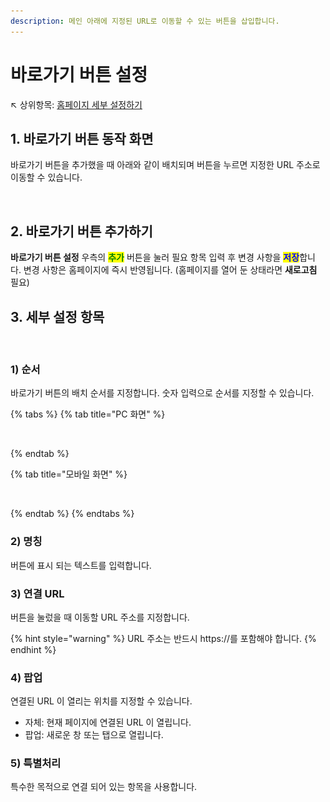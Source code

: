 ```yaml
---
description: 메인 아래에 지정된 URL로 이동할 수 있는 버튼을 삽입합니다.
---
```


# 바로가기 버튼 설정

↖ 상위항목: [홈페이지 세부 설정하기](./)

## 1. 바로가기 버튼 동작 화면

바로가기 버튼을 추가했을 때 아래와 같이 배치되며 버튼을 누르면 지정한 URL 주소로 이동할 수 있습니다.

<figure><img src="../../.gitbook/assets/바로가기 버튼 동작 화면.gif" alt=""><figcaption></figcaption></figure>

## 2. 바로가기 버튼 추가하기

**바로가기 버튼 설정** 우측의 <mark style="color:green;">**추가**</mark> 버튼을 눌러 필요 항목 입력 후 변경 사항을 <mark style="color:blue;">**저장**</mark>합니다.  변경 사항은 홈페이지에 즉시 반영됩니다. (홈페이지를 열어 둔 상태라면 **새로고침** 필요)

## 3. 세부 설정 항목

<figure><img src="../../.gitbook/assets/바로가기 버튼 설정.png" alt=""><figcaption></figcaption></figure>

### 1) 순서

바로가기 버튼의 배치 순서를 지정합니다. 숫자 입력으로 순서를 지정할 수 있습니다.

{% tabs %}
{% tab title="PC 화면" %}
<figure><img src="../../.gitbook/assets/바로가기 버튼 순서_데스크탑.png" alt=""><figcaption></figcaption></figure>
{% endtab %}

{% tab title="모바일 화면" %}
<figure><img src="../../.gitbook/assets/모바일_바로가기 버튼 순서.png" alt=""><figcaption></figcaption></figure>
{% endtab %}
{% endtabs %}

### 2) 명칭

버튼에 표시 되는 텍스트를 입력합니다.

### 3) 연결 URL

버튼을 눌렀을 때 이동할 URL 주소를 지정합니다.

{% hint style="warning" %}
URL 주소는 반드시 https://를 포함해야 합니다.
{% endhint %}

### 4) 팝업

연결된 URL 이 열리는 위치를 지정할 수 있습니다.

* 자체: 현재 페이지에 연결된 URL 이 열립니다.
* 팝업: 새로운 창 또는 탭으로 열립니다.

### 5) 특별처리

특수한 목적으로 연결 되어 있는 항목을 사용합니다.
